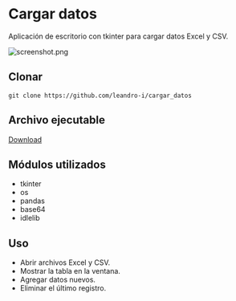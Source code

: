 # Cargar datos
Aplicación de escritorio con tkinter para cargar datos Excel y CSV.

![screenshot.png](https://i.ibb.co/Q9NxBfC/cargar-datos-ss.png)

## Clonar
`git clone https://github.com/leandro-i/cargar_datos`

## Archivo ejecutable
[Download](https://github.com/leandro-i/files/raw/master/cargar_datos/cargar_datos_v1.exe)

## Módulos utilizados
- tkinter
- os
- pandas
- base64
- idlelib

## Uso
- Abrir archivos Excel y CSV.
- Mostrar la tabla en la ventana.
- Agregar datos nuevos.
- Eliminar el último registro.
